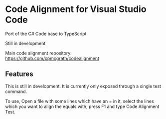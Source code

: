 # Code Alignment for Visual Studio Code

Port of the C# Code base to TypeScript

Still in development

Main code alignment repository: https://github.com/cpmcgrath/codealignment

## Features

This is still in development. It is currently only exposed through a single test command.

To use, Open a file with some lines which have an = in it, select the lines which you want to align the equals with, press F1 and type Code Alignment Test.